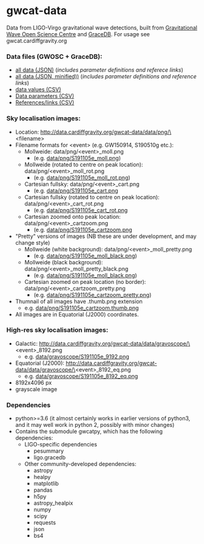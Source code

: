 # gwcat-data
Data from LIGO-Virgo gravitational wave detections, built from [Gravitational Wave Open Science Centre](https://www.gw-openscience.org/) and [GraceDB](https://gracedb.ligo.org/latest/). For usage see gwcat.cardiffgravity.org

### Data files (GWOSC + GraceDB):
 * [all data (JSON)](data/gwosc_gracedb.json) (_includes parameter definitions and referece links_)
 * [all data (JSON, minified))](data/gwosc_gracedb.json.min) (_includes parameter definitions and reference links_)
 * [data values (CSV)](data/gwosc_gracedb.csv)
 * [Data parameters (CSV)](data/parameters.csv)
 * [References/links (CSV)](data/gwosc_gracedb_links.csv)

### Sky localisation images:
 * Location: http://data.cardiffgravity.org/gwcat-data/data/png/\<filename\>
 * Filename formats for \<event\> (e.g. GW150914, S190510g etc.):
    * Mollweide: data/png/\<event\>_moll.png
        * (e.g. [data/png/S191105e_moll.png](data/png/S191105e_moll.png))
    * Mollweide (rotated to centre on peak location): data/png/\<event\>_moll_rot.png
        * (e.g. [data/png/S191105e_moll_rot.png](data/png/S191105e_moll_rot.png))
    * Cartesian fullsky: data/png/\<event\>_cart.png
        * (e.g. [data/png/S191105e_cart.png](data/png/S191105e_cart.png)
    * Cartesian fullsky (rotated to centre on peak location): data/png/\<event\>_cart_rot.png
        * (e.g. [data/png/S191105e_cart_rot.png](data/png/S191105e_cart_rot.png)
    * Cartesian zoomed onto peak location: data/png/\<event\>_cartzoom.png
        * (e.g. [data/png/S191105e_cartzoom.png](data/png/S191105e_cartzoom.png)
 * "Pretty" versions of images (NB these are under development, and may change style)
    * Mollweide (white background): data/png/\<event\>_moll_pretty.png
        * (e.g. [data/png/S191105e_moll_black.png](data/png/S191105e_moll_pretty.png))
    * Mollweide (black background): data/png/\<event\>_moll_pretty_black.png
        * (e.g. [data/png/S191105e_moll_black.png](data/png/S191105e_moll_pretty_black.png))
    * Cartesian zoomed on peak location (no border): data/png/\<event\>_cartzoom_pretty.png
        * (e.g. [data/png/S191105e_cartzoom_pretty.png](data/png/S191105e_cartzoom_pretty_.png))
 * Thumnail of all images have .thumb.png extension
    * e.g. [data/png/S191105e_cartzoom.thumb.png](data/png/S191105e_cartzoom.thumb.png)
 * All images are in Equatorial (J2000) coordinates.

 
 
### High-res sky localisation images:
 * Galactic: http://data.cardiffgravity.org/gwcat-data/data/gravoscope/\<event\>_8192.png
   * e.g. [data/gravoscope/S191105e_9192.png](data/gravoscope/S191105e_8192.png)
 * Equatorial (J2000): http://data.cardiffgravity.org/gwcat-data/data/gravoscope/\<event\>_8192_eq.png
   * e.g. [data/gravoscope/S191105e_8192_eq.png](data/gravoscope/S191105e_8192_eq.png)
 * 8192x4096 px
 * grayscale image

### Dependencies
 * python>=3.6 (it almost certainly works in earlier versions of python3, and it may well work in python 2, possibly with minor changes)
 * Contains the submodule gwcatpy, which has the following dependencies:
    * LIGO-specific dependencies
      * pesummary
      * ligo.gracedb
    * Other community-developed dependencies:
      * astropy
      * healpy
      * matplotlib
      * pandas
      * h5py
      * astropy_healpix
      * numpy
      * scipy
      * requests
      * json
      * bs4
